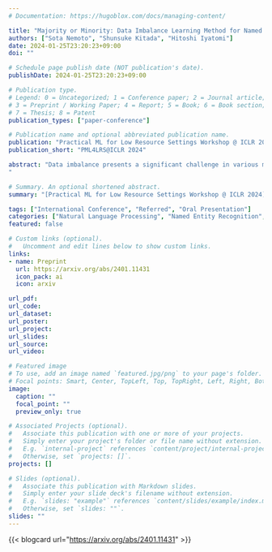 ```yaml
---
# Documentation: https://hugoblox.com/docs/managing-content/

title: "Majority or Minority: Data Imbalance Learning Method for Named Entity Recognition"
authors: ["Sota Nemoto", "Shunsuke Kitada", "Hitoshi Iyatomi"]
date: 2024-01-25T23:20:23+09:00
doi: ""

# Schedule page publish date (NOT publication's date).
publishDate: 2024-01-25T23:20:23+09:00

# Publication type.
# Legend: 0 = Uncategorized; 1 = Conference paper; 2 = Journal article;
# 3 = Preprint / Working Paper; 4 = Report; 5 = Book; 6 = Book section;
# 7 = Thesis; 8 = Patent
publication_types: ["paper-conference"]

# Publication name and optional abbreviated publication name.
publication: "Practical ML for Low Resource Settings Workshop @ ICLR 2024"
publication_short: "PML4LRS@ICLR 2024"

abstract: "Data imbalance presents a significant challenge in various machine learning (ML) tasks, particularly named entity recognition (NER) within natural language processing (NLP). NER exhibits a data imbalance with a long-tail distribution, featuring numerous minority classes (i.e., entity classes) and a single majority class (i.e., O-class). The imbalance leads to the misclassifications of the entity classes as the O-class. To tackle the imbalance, we propose a simple and effective learning method, named majority or minority (MoM) learning. MoM learning incorporates the loss computed only for samples whose ground truth is the majority class (i.e., the O-class) into the loss of the conventional ML model. Evaluation experiments on four NER datasets (Japanese and English) showed that MoM learning improves prediction performance of the minority classes, without sacrificing the performance of the majority class and is more effective than widely known and state-of-the-art methods. We also evaluated MoM learning using frameworks as sequential labeling and machine reading comprehension, which are commonly used in NER. Furthermore, MoM learning has achieved consistent performance improvements regardless of language, model, or framework.
"

# Summary. An optional shortened abstract.
summary: "[Practical ML for Low Resource Settings Workshop @ ICLR 2024](https://pml4dc.github.io/iclr2024/); Rating: 9: Top 15% of accepted papers, strong accept; Oral presentation"

tags: ["International Conference", "Referred", "Oral Presentation"]
categories: ["Natural Language Processing", "Named Entity Recognition", "Imbalanced Dataset"]
featured: false

# Custom links (optional).
#   Uncomment and edit lines below to show custom links.
links:
- name: Preprint
  url: https://arxiv.org/abs/2401.11431
  icon_pack: ai
  icon: arxiv

url_pdf:
url_code:
url_dataset:
url_poster:
url_project:
url_slides:
url_source:
url_video:

# Featured image
# To use, add an image named `featured.jpg/png` to your page's folder. 
# Focal points: Smart, Center, TopLeft, Top, TopRight, Left, Right, BottomLeft, Bottom, BottomRight.
image:
  caption: ""
  focal_point: ""
  preview_only: true

# Associated Projects (optional).
#   Associate this publication with one or more of your projects.
#   Simply enter your project's folder or file name without extension.
#   E.g. `internal-project` references `content/project/internal-project/index.md`.
#   Otherwise, set `projects: []`.
projects: []

# Slides (optional).
#   Associate this publication with Markdown slides.
#   Simply enter your slide deck's filename without extension.
#   E.g. `slides: "example"` references `content/slides/example/index.md`.
#   Otherwise, set `slides: ""`.
slides: ""
---
```


{{< blogcard url="https://arxiv.org/abs/2401.11431" >}}
